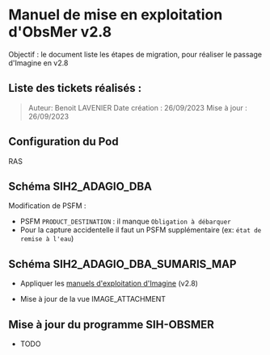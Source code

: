 # Manuel de mise en exploitation d'ObsMer v2.8


Objectif : le document liste les étapes de migration, pour réaliser le passage d'Imagine en v2.8

Liste des tickets réalisés :
- 

> Auteur: Benoit LAVENIER
> Date création : 26/09/2023
> Mise à jour : 26/09/2023

## Configuration du Pod

RAS  

## Schéma SIH2_ADAGIO_DBA

Modification de PSFM : 
- PSFM `PRODUCT_DESTINATION` : il manque `Obligation à débarquer`
- Pour la capture accidentelle il faut un PSFM supplémentaire (ex: `état de remise à l'eau`)

## Schéma SIH2_ADAGIO_DBA_SUMARIS_MAP

- Appliquer les [manuels d'exploitation d'Imagine](../../imagine/mex) (v2.8)

- Mise à jour de la vue IMAGE_ATTACHMENT

## Mise à jour du programme SIH-OBSMER

- TODO